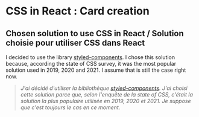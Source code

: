 # CSS in React : Card creation

## Chosen solution to use CSS in React / Solution choisie pour utiliser CSS dans React

I decided to use the library [styled-components](https://styled-components.com/). I chose this solution because, according the state of CSS survey, it was the most popular solution used in 2019, 2020 and 2021. I assume that is still the case right now.

> _J'ai décidé d'utiliser la bibliothèque [styled-components](https://styled-components.com/). J'ai choisi cette solution parce que, selon l'enquête de la state of CSS, c'était la solution la plus populaire utilisée en 2019, 2020 et 2021. Je suppose que c'est toujours le cas en ce moment._

<!-- ## GitHub pages Link of the result / Lien GitHub pages du résultat

[https://ange230700.github.io/cssInReactTheNextLevel](https://ange230700.github.io/cssInReactTheNextLevel) -->
